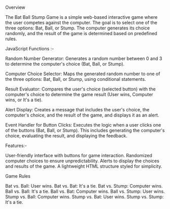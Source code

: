 Overview

The Bat Ball Stump Game is a simple web-based interactive game where the user competes against the computer. The goal is to select one of the three options: Bat, Ball, or Stump. The computer generates its choice randomly, and the result of the game is determined based on predefined rules.




JavaScript Functions :-

Random Number Generator:
Generates a random number between 0 and 3 to determine the computer's choice (Bat, Ball, or Stump).

Computer Choice Selector:
Maps the generated random number to one of the three options: Bat, Ball, or Stump, using conditional statements.

Result Evaluator:
Compares the user's choice (selected button) with the computer's choice to determine the game result (User wins, Computer wins, or It's a tie).

Alert Display:
Creates a message that includes the user's choice, the computer's choice, and the result of the game, and displays it as an alert.

Event Handler for Button Clicks:
Executes the logic when a user clicks one of the buttons (Bat, Ball, or Stump). This includes generating the computer's choice, evaluating the result, and displaying the feedback.



Features:-

User-friendly interface with buttons for game interaction.
Randomized computer choices to ensure unpredictability.
Alerts to display the choices and results of the game.
A lightweight HTML structure styled for simplicity.



Game Rules

Bat vs. Ball: User wins.
Bat vs. Bat: It's a tie.
Bat vs. Stump: Computer wins.
Ball vs. Ball: It's a tie.
Ball vs. Bat: Computer wins.
Ball vs. Stump: User wins.
Stump vs. Ball: Computer wins.
Stump vs. Bat: User wins.
Stump vs. Stump: It's a tie.
